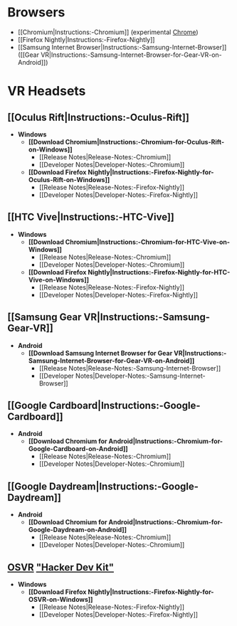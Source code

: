 # Browsers

* [[Chromium|Instructions:-Chromium]] (experimental [Chrome](https://www.google.com/chrome/))
* [[Firefox Nightly|Instructions:-Firefox-Nightly]]
* [[Samsung Internet Browser|Instructions:-Samsung-Internet-Browser]] ([[Gear VR|Instructions:-Samsung-Internet-Browser-for-Gear-VR-on-Android]])

# VR Headsets

## **[[Oculus Rift|Instructions:-Oculus-Rift]]**
  * **Windows**
    * **[[Download Chromium|Instructions:-Chromium-for-Oculus-Rift-on-Windows]]**
      * [[Release Notes|Release-Notes:-Chromium]]
      * [[Developer Notes|Developer-Notes:-Chromium]]
    * **[[Download Firefox Nightly|Instructions:-Firefox-Nightly-for-Oculus-Rift-on-Windows]]**
      * [[Release Notes|Release-Notes:-Firefox-Nightly]]
      * [[Developer Notes|Developer-Notes:-Firefox-Nightly]]

## **[[HTC Vive|Instructions:-HTC-Vive]]**
  * **Windows**
    * **[[Download Chromium|Instructions:-Chromium-for-HTC-Vive-on-Windows]]**
      * [[Release Notes|Release-Notes:-Chromium]]
      * [[Developer Notes|Developer-Notes:-Chromium]]
    * **[[Download Firefox Nightly|Instructions:-Firefox-Nightly-for-HTC-Vive-on-Windows]]**
      * [[Release Notes|Release-Notes:-Firefox-Nightly]]
      * [[Developer Notes|Developer-Notes:-Firefox-Nightly]]

## **[[Samsung Gear VR|Instructions:-Samsung-Gear-VR]]**
  * **Android**
    * **[[Download Samsung Internet Browser for Gear VR|Instructions:-Samsung-Internet-Browser-for-Gear-VR-on-Android]]**
      * [[Release Notes|Release-Notes:-Samsung-Internet-Browser]]
      * [[Developer Notes|Developer-Notes:-Samsung-Internet-Browser]]

## **[[Google Cardboard|Instructions:-Google-Cardboard]]**
  * **Android**
    * **[[Download Chromium for Android|Instructions:-Chromium-for-Google-Cardboard-on-Android]]**
      * [[Release Notes|Release-Notes:-Chromium]]
      * [[Developer Notes|Developer-Notes:-Chromium]]

## **[[Google Daydream|Instructions:-Google-Daydream]]**
  * **Android**
    * **[[Download Chromium for Android|Instructions:-Chromium-for-Google-Daydream-on-Android]]**
      * [[Release Notes|Release-Notes:-Chromium]]
      * [[Developer Notes|Developer-Notes:-Chromium]]

## **[OSVR](http://www.osvr.org/) ["Hacker Dev Kit"](http://www.osvr.org/hardware/buy/)**
  * **Windows**
    * **[[Download Firefox Nightly|Instructions:-Firefox-Nightly-for-OSVR-on-Windows]]**
      * [[Release Notes|Release-Notes:-Firefox-Nightly]]
      * [[Developer Notes|Developer-Notes:-Firefox-Nightly]]
